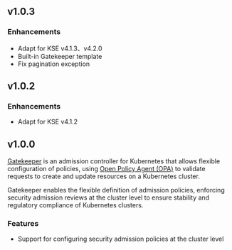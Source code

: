 <!---
Please do not delete this line of version tag
RELEASE_MARK v4.1.3 RELEASE_MARK
Please do not delete this line of version tag
-->
## v1.0.3

### Enhancements

- Adapt for KSE v4.1.3、v4.2.0
- Built-in Gatekeeper template
- Fix pagination exception

<!---
Please do not delete this line of version tag
RELEASE_MARK v4.1.2 RELEASE_MARK
Please do not delete this line of version tag
-->
## v1.0.2

### Enhancements

- Adapt for KSE v4.1.2

<!---
Please do not delete this line of version tag
RELEASE_MARK v4.1.0 RELEASE_MARK
Please do not delete this line of version tag
-->
## v1.0.0

[Gatekeeper](https://github.com/open-policy-agent/gatekeeper) is an admission controller for Kubernetes that allows flexible configuration of policies, using [Open Policy Agent (OPA)](https://www.openpolicyagent.org/) to validate requests to create and update resources on a Kubernetes cluster.

Gatekeeper enables the flexible definition of admission policies, enforcing security admission reviews at the cluster level to ensure stability and regulatory compliance of Kubernetes clusters.

### Features

- Support for configuring security admission policies at the cluster level
